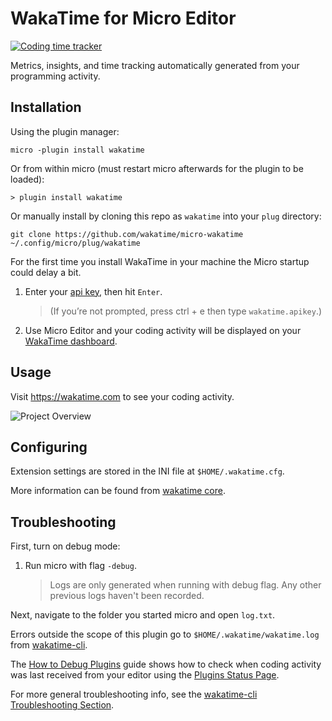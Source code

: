# WakaTime for Micro Editor

[![Coding time tracker](https://wakatime.com/badge/github/wakatime/micro-wakatime.png?branch=master)](https://wakatime.com/badge/github/wakatime/micro-wakatime)

Metrics, insights, and time tracking automatically generated from your programming activity.

## Installation

Using the plugin manager:

```shell
micro -plugin install wakatime
```

Or from within micro (must restart micro afterwards for the plugin to be loaded):

```shell
> plugin install wakatime
```

Or manually install by cloning this repo as `wakatime` into your `plug` directory:

```shell
git clone https://github.com/wakatime/micro-wakatime ~/.config/micro/plug/wakatime
```

For the first time you install WakaTime in your machine the Micro startup could delay a bit.

1. Enter your [api key](https://wakatime.com/api-key), then hit `Enter`.

   > (If you’re not prompted, press ctrl + e then type `wakatime.apikey`.)

2. Use Micro Editor and your coding activity will be displayed on your [WakaTime dashboard](https://wakatime.com).

## Usage

Visit https://wakatime.com to see your coding activity.

![Project Overview](https://wakatime.com/static/img/ScreenShots/Screen-Shot-2016-03-21.png)

## Configuring

Extension settings are stored in the INI file at `$HOME/.wakatime.cfg`.

More information can be found from [wakatime core](https://github.com/wakatime/wakatime#configuring).

## Troubleshooting

First, turn on debug mode:

1. Run micro with flag `-debug`.
   > Logs are only generated when running with debug flag. Any other previous logs haven't been recorded.

Next, navigate to the folder you started micro and open `log.txt`.

Errors outside the scope of this plugin go to `$HOME/.wakatime/wakatime.log` from [wakatime-cli][wakatime-cli-help].

The [How to Debug Plugins][how to debug] guide shows how to check when coding activity was last received from your editor using the [Plugins Status Page][plugins status page].

For more general troubleshooting info, see the [wakatime-cli Troubleshooting Section][wakatime-cli-help].

[wakatime-cli-help]: https://github.com/wakatime/wakatime#troubleshooting
[how to debug]: https://wakatime.com/faq#debug-plugins
[plugins status page]: https://wakatime.com/plugin-status
